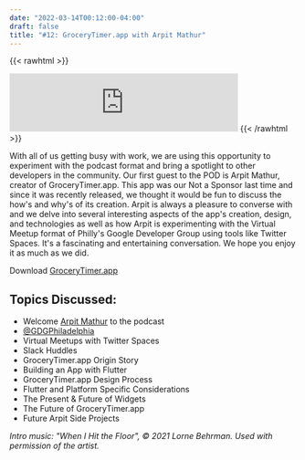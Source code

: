```yaml
---
date: "2022-03-14T00:12:00-04:00"
draft: false 
title: "#12: GroceryTimer.app with Arpit Mathur"
---
```


{{< rawhtml >}}
<iframe src="https://anchor.fm/side-project-spotlight/embed/episodes/12-GroceryTimer-app-with-Arpit-Mathur-e1fkd77" height="102px" width="400px" frameborder="0" scrolling="no"></iframe>
{{< /rawhtml >}}

With all of us getting busy with work, we are using this opportunity to experiment with the podcast format and bring a spotlight to other developers in the community. Our first guest to the POD is Arpit Mathur, creator of GroceryTimer.app. This app was our Not a Sponsor last time and since it was recently released, we thought it would be fun to discuss the how's and why's of its creation. Arpit is always a pleasure to converse with and we delve into several interesting aspects of the app's creation, design, and technologies as well as how Arpit is experimenting with the Virtual Meetup format of Philly's Google Developer Group using tools like Twitter Spaces. It's a fascinating and entertaining conversation. We hope you enjoy it as much as we did.

Download [GroceryTimer.app](https://grocerytimer.app)

## Topics Discussed:
- Welcome [Arpit Mathur](https://arpitonline.com) to the podcast
- [@GDGPhiladelphia](https://twitter.com/GDGPhiladelphia)
- Virtual Meetups with Twitter Spaces
- Slack Huddles 
- GroceryTimer.app Origin Story
- Building an App with Flutter
- GroceryTimer.app Design Process
- Flutter and Platform Specific Considerations
- The Present & Future of Widgets
- The Future of GroceryTimer.app
- Future Arpit Side Projects

*Intro music: "When I Hit the Floor", © 2021 Lorne Behrman. Used with permission of the artist.*
